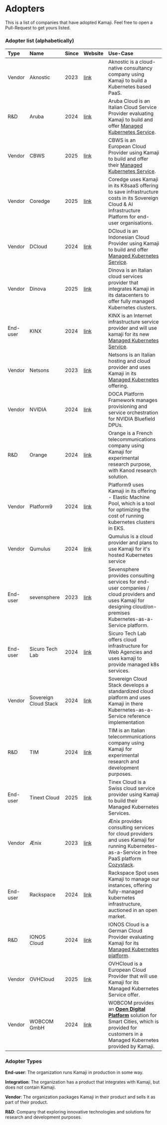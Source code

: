# Adopters

This is a list of companies that have adopted Kamaji.
Feel free to open a Pull-Request to get yours listed.

### Adopter list (alphabetically)

| Type | Name | Since | Website | Use-Case |
|:-|:-|:-|:-|:-|
| Vendor | Aknostic | 2023 | [link](https://aknostic.com) | Aknostic is a cloud-native consultancy company using Kamaji to build a Kubernetes based PaaS. |
| R&D | Aruba | 2024 | [link](https://www.aruba.it/home.aspx) | Aruba Cloud is an Italian Cloud Service Provider evaluating Kamaji to build and offer [Managed Kubernetes Service](https://my.arubacloud.com). |
| Vendor | CBWS | 2025 | [link](https://cbws.nl) | CBWS is an European Cloud Provider using Kamaji to build and offer their [Managed Kubernetes Service](https://cbws.nl/cloud/kubernetes/). |
| Vendor | Coredge | 2025 | [link](https://coredge.io/) | Coredge uses Kamaji in its K8saaS offering to save infrastructure costs in its Sovereign Cloud & AI Infrastructure Platform for end-user organisations. |
| Vendor | DCloud | 2024 | [link](https://dcloud.co.id) | DCloud is an Indonesian Cloud Provider using Kamaji to build and offer [Managed Kubernetes Service](https://dcloud.co.id/dkubes.html). |
| Vendor | Dinova | 2025 | [link](https://dinova.one/) | Dinova is an Italian cloud services provider that integrates Kamaji in its datacenters to offer fully managed Kubernetes clusters. |
| End-user | KINX | 2024 | [link](https://kinx.net/?lang=en) | KINX is an Internet infrastructure service provider and will use kamaji for its new [Managed Kubernetes Service](https://kinx.net/service/cloud/kubernetes/intro/?lang=en). |
| Vendor | Netsons | 2023 | [link](https://www.netsons.com) | Netsons is an Italian hosting and cloud provider and uses Kamaji in its [Managed Kubernetes](https://www.netsons.com/kubernetes) offering. |
| Vendor | NVIDIA | 2024 | [link](https://github.com/NVIDIA/doca-platform) | DOCA Platform Framework manages provisioning and service orchestration for NVIDIA Bluefield DPUs. |
| R&D | Orange | 2024 | [link](https://gitlab.com/Orange-OpenSource/kanod) | Orange is a French telecommunications company using Kamaji for experimental research purpose, with Kanod research solution. |
| Vendor | Platform9 | 2024 | [link](https://elasticmachinepool.com) | Platform9 uses Kamaji in its offering - Elastic Machine Pool, which is a tool for optimizing the cost of running kubernetes clusters in EKS. |
| Vendor | Qumulus | 2024 | [link](https://www.qumulus.io) | Qumulus is a cloud provider and plans to use Kamaji for it's hosted Kubernetes service |
| End-user | sevensphere | 2023 | [link](https://www.sevensphere.io) | Sevensphere provides consulting services for end-user companies / cloud providers and uses Kamaji for designing cloud/on-premises Kubernetes-as-a-Service platform. |
| End-user | Sicuro Tech Lab | 2024 | [link](https://sicurotechlab.it/) | Sicuro Tech Lab offers cloud infrastructure for Web Agencies and uses kamaji to provide managed k8s services. |
| Vendor | Sovereign Cloud Stack | 2024 | [link](https://sovereigncloudstack.org) | Sovereign Cloud Stack develops a standardized cloud platform and uses Kamaji in there Kubernetes-as-a-Service reference implementation |
| R&D | TIM | 2024 | [link](https://www.gruppotim.it) | TIM is an Italian telecommunications company using Kamaji for experimental research and development purposes. |
| End-user | Tinext Cloud | 2025 | [link](https://cloud.tinext.com) | Tinex Cloud is a Swiss cloud service provider using Kamaji to build their Managed Kubernetes Services. |
| Vendor | Ænix | 2023 | [link](https://aenix.io/) | Ænix provides consulting services for cloud providers and uses Kamaji for running Kubernetes-as-a-Service in free PaaS platform [Cozystack](https://cozystack.io). |
| End-user | Rackspace | 2024 | [link](https://spot.rackspace.com/) | Rackspace Spot uses Kamaji to manage our instances, offering fully-managed kubernetes infrastructure, auctioned in an open market. |
| R&D | IONOS Cloud | 2024 | [link](https://cloud.ionos.com/) | IONOS Cloud is a German Cloud Provider evaluating Kamaji for its [Managed Kubernetes platform](https://cloud.ionos.com/managed/kubernetes). |
| Vendor | OVHCloud | 2025 | [link](https://www.ovhcloud.com/) | OVHCloud is a European Cloud Provider that will use Kamaji for its Managed Kubernetes Service offer. |
| Vendor | WOBCOM GmbH | 2024 | [link](https://www.wobcom.de/) | WOBCOM provides an [**Open Digital Platform**](https://www.wobcom.de/geschaeftskunden/odp/) solution for Smart Cities, which is provided for customers in a Managed Kubernetes provided by Kamaji. |

### Adopter Types

**End-user**: The organization runs Kamaji in production in some way.

**Integration**: The organization has a product that integrates with Kamaji, but does not contain Kamaji.

**Vendor**: The organization packages Kamaji in their product and sells it as part of their product.

**R&D**: Company that exploring innovative technologies  and solutions for research and development purposes.
